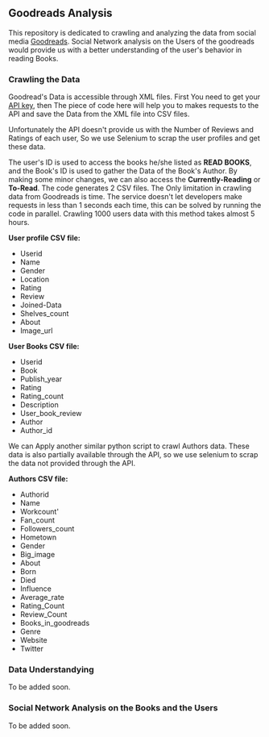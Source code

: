 ## Goodreads Analysis


This repository is dedicated to crawling and analyzing the data from social media [Goodreads](https://goodreads.com). Social Network analysis on the Users of the goodreads would provide us with a better understanding of the user's behavior in reading Books. 

### Crawling the Data

Goodread's Data is accessible through XML files. First You need to get your [API key](https://www.goodreads.com/api), then The piece of code here will help you to makes requests to the API and save the Data from the XML file into CSV files.

Unfortunately the API doesn't provide us with the Number of Reviews and Ratings of each user, So we use Selenium to scrap the user profiles and get these data.

The user's ID is used to access the books he/she listed as **READ BOOKS**, and the Book's ID is used to gather the Data of the Book's Author. By making some minor changes, we can also access the **Currently-Reading** or **To-Read**. The code generates 2 CSV files. The Only limitation in crawling data from Goodreads is time. The service doesn't let developers make requests in less than 1 seconds each time, this can be solved by running the code in parallel. Crawling 1000 users data with this method takes almost 5 hours. 


**User profile CSV file:** 

- Userid
- Name
- Gender
- Location
- Rating
- Review
- Joined-Data
- Shelves_count
- About
- Image_url

**User Books CSV file:** 

- Userid
- Book
- Publish_year
- Rating
- Rating_count
- Description
- User_book_review
- Author
- Author_id

We can Apply another similar python script to crawl Authors data. These data is also partially available through the API, so we use selenium to scrap the data not provided through the API. 

**Authors CSV file:** 

- Authorid 
- Name
- Workcount'
- Fan_count
- Followers_count
- Hometown
- Gender
- Big_image
- About
- Born
- Died
- Influence
- Average_rate
- Rating_Count
- Review_Count
- Books_in_goodreads
- Genre
- Website
- Twitter


### Data Understandying

To be added soon. 

### Social Network Analysis on the Books and the Users

To be added soon. 
